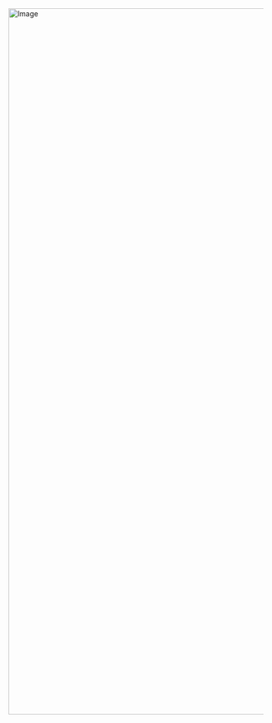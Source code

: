 <img width="1809" height="1394" alt="Image" src="https://github.com/user-attachments/assets/0350ed56-5500-4489-98a5-84c20df49b1b" />

